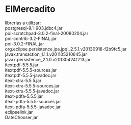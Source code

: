 # ElMercadito
librerias a utilizar:<br>
postgresql-9.1-903.jdbc4.jar<br>
poi-scratchpad-3.0.2-final-20080204.jar<br>
poi-contrib-3.2-FINAL.jar<br>
poi-3.0.2-FINAL.jar<br>
org.eclipse.persistence.jpa.jpql_2.5.1.v20130918-f2b9fc5.jar<br>
javax.transaction_1.1.1.v201105210645.jar<br>
javax.persistence_2.1.0.v201304241213.jar<br>
itextpdf-5.5.5.jar<br>
itextpdf-5.5.5-sources.jar<br>
itextpdf-5.5.5-javadoc.jar<br>
itext-xtra-5.5.5.jar<br>
itext-xtra-5.5.5-sources.jar<br>
itext-xtra-5.5.5-javadoc.jar<br>
itext-pdfa-5.5.5.jar<br>
itext-pdfa-5.5.5-sources.jar<br>
itext-pdfa-5.5.5-javadoc.jar<br>
eclipselink.jar<br>
DateChooser.jar<br>
